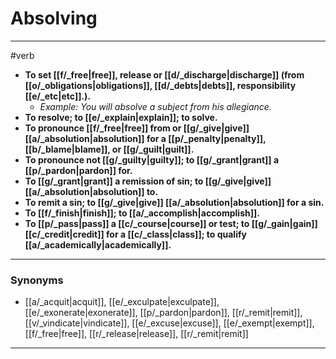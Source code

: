 # Absolving
---
#verb
- **To set [[f/_free|free]], release or [[d/_discharge|discharge]] (from [[o/_obligations|obligations]], [[d/_debts|debts]], responsibility [[e/_etc|etc]].).**
	- _Example: You will absolve a subject from his allegiance._
- **To resolve; to [[e/_explain|explain]]; to solve.**
- **To pronounce [[f/_free|free]] from or [[g/_give|give]] [[a/_absolution|absolution]] for a [[p/_penalty|penalty]], [[b/_blame|blame]], or [[g/_guilt|guilt]].**
- **To pronounce not [[g/_guilty|guilty]]; to [[g/_grant|grant]] a [[p/_pardon|pardon]] for.**
- **To [[g/_grant|grant]] a remission of sin; to [[g/_give|give]] [[a/_absolution|absolution]] to.**
- **To remit a sin; to [[g/_give|give]] [[a/_absolution|absolution]] for a sin.**
- **To [[f/_finish|finish]]; to [[a/_accomplish|accomplish]].**
- **To [[p/_pass|pass]] a [[c/_course|course]] or test; to [[g/_gain|gain]] [[c/_credit|credit]] for a [[c/_class|class]]; to qualify [[a/_academically|academically]].**
---
### Synonyms
- [[a/_acquit|acquit]], [[e/_exculpate|exculpate]], [[e/_exonerate|exonerate]], [[p/_pardon|pardon]], [[r/_remit|remit]], [[v/_vindicate|vindicate]], [[e/_excuse|excuse]], [[e/_exempt|exempt]], [[f/_free|free]], [[r/_release|release]], [[r/_remit|remit]]
---
